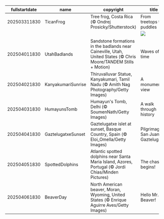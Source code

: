 |fullstartdate|name|copyright|title|image|
|--|--|--|--|--|
202503311830|TicanFrog|Tree frog, Costa Rica (© Ondrej Prosicky/Shutterstock)|From treetops to puddles|![](/en-IN/2025/04/202503311830TicanFrog.jpg)|
||||![](/en-IN/2025/04/.jpg)|
202504011830|UtahBadlands|Sandstone formations in the badlands near Caineville, Utah, United States (© Chris Moore/TANDEM Stills + Motion)|Waves of time|![](/en-IN/2025/04/202504011830UtahBadlands.jpg)|
202504021830|KanyakumariSunrise|Thiruvalluvar Statue, Kanyakumari, Tamil Nadu (© Amith Nag Photography/Getty Images)|A monumental view|![](/en-IN/2025/04/202504021830KanyakumariSunrise.jpg)|
202504031830|HumayunsTomb|Humayun's Tomb, Delhi (© SoumenNath/Getty Images)|A walk through history|![](/en-IN/2025/04/202504031830HumayunsTomb.jpg)|
202504041830|GaztelugatxeSunset|Gaztelugatxe islet at sunset, Basque Country, Spain (© Eloi_Omella/Getty Images)|Pilgrimage to San Juan de Gaztelugatxe|![](/en-IN/2025/04/202504041830GaztelugatxeSunset.jpg)|
202504051830|SpottedDolphins|Atlantic spotted dolphins near Santa Maria Island, Azores, Portugal (© Jordi Chias/Minden Pictures)|The chase begins!|![](/en-IN/2025/04/202504051830SpottedDolphins.jpg)|
202504061830|BeaverDay|North American beaver, Moran, Wyoming, United States (© Enrique Aguirre Aves/Getty Images)|Hello Mr. Beaver!|![](/en-IN/2025/04/202504061830BeaverDay.jpg)|
